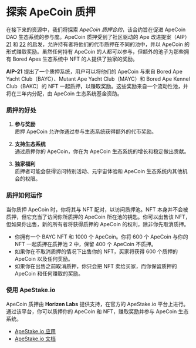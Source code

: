 # 探索 ApeCoin 质押

在接下来的资源中，我们将探索 *ApeCoin 质押合约*，该合约旨在促进 ApeCoin DAO 生态系统的参与度。ApeCoin 质押受到了社区驱动的 Ape 改进提案（AIP）[21](https://forum.apecoin.com/t/aip-21-staking-process-with-caps-1x-drop-process/5074) 和 [22](https://forum.apecoin.com/t/aip-22-staking-pool-allocation-reloaded-ecosystem-fund-allocation/5071) 的启发，允许持有者将他们的代币质押在不同的池中，并以 ApeCoin 的形式赚取奖励。虽然任何持有 ApeCoin 的人都可以参与，但额外的池子为那些拥有 Bored Apes 生态系统中 NFT 的人提供了独家的奖励。

**AIP-21** 提出了一个质押系统，用户可以将他们的 ApeCoin 与来自 Bored Ape Yacht Club（BAYC）、Mutant Ape Yacht Club（MAYC）和 Bored Ape Kennel Club（BAKC）的 NFT 一起质押，以赚取奖励。这些奖励来自一个流动性池，并将在三年内分配，由 ApeCoin 生态系统基金资助。

### 质押的好处

1. **参与奖励**  
   质押 ApeCoin 允许你通过参与生态系统获得额外的代币奖励。

2. **支持生态系统**  
   通过质押你的 ApeCoin，你在为 ApeCoin 生态系统的增长和稳定做出贡献。

3. **独家福利**  
   质押者可能会获得访问特别活动、元宇宙体验和 ApeCoin 生态系统内其他机会的权限。

### 质押如何运作

当你质押 ApeCoin 时，你将其与 NFT 配对，以访问质押池。NFT 本身并不会被质押，但它充当了访问你所质押的 ApeCoin 所在池的钥匙。你可以出售该 NFT，但如果你出售，新的所有者将获得质押的 ApeCoin 的权利，除非你先取消质押。

- 你拥有一个 BAYC NFT 和 1000 个 ApeCoin。你将 600 个 ApeCoin 与你的 NFT 一起质押在质押池 2 中，保留 400 个 ApeCoin 不质押。
- 如果你在不取消质押的情况下出售你的 NFT，买家将获得 600 个质押的 ApeCoin 以及任何奖励。
- 如果你在出售之前取消质押，你只会把 NFT 卖给买家，而你保留质押的 ApeCoin 和任何赚取的奖励。

### 使用 ApeStake.io

ApeCoin 质押由 **Horizen Labs** 提供支持，在官方的 ApeStake.io 平台上进行。通过该平台，你可以质押你的 ApeCoin 和 NFT，赚取奖励并参与 ApeCoin 生态系统。

- [ApeStake.io 应用](https://apestake.io/)
- [ApeStake.io 文档](https://docs.apestake.io/)